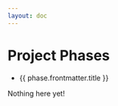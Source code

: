 ```yaml
---
layout: doc
---
```


<script setup>
  import {data as project} from './project/project.data';
  import { withBase } from 'vitepress';
</script>

# Project Phases

<ul v-if="project.length > 0">
  <li v-for="phase of project">
    <a :href="withBase(phase.url)">{{ phase.frontmatter.title }}</a>
  </li>
</ul>
<p v-else>
  Nothing here yet!
</p>